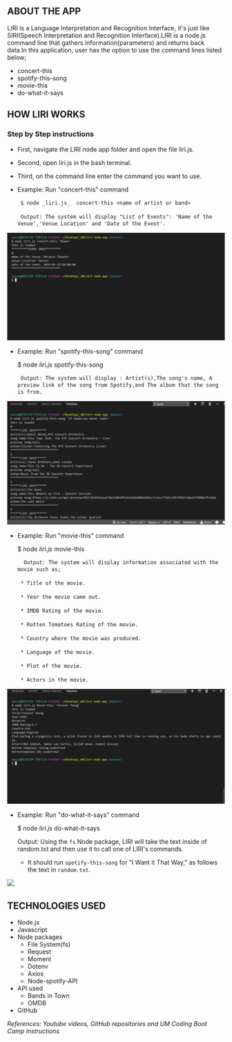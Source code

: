 ## ABOUT THE APP

LIRI is a Language Interpretation and Recognition Interface, it's just like SIRI(Speech Interpretation and Recognition Interface).LIRI is a node.js command line that gathers information(parameters) and returns back data.In this application, user has the option to use the command lines listed below;

* concert-this
* spotify-this-song
* movie-this
* do-what-it-says

## HOW LIRI WORKS

### Step by Step instructions

* First, navigate the LIRI node app folder and open the file liri.js.

* Second, open liri.js in the bash terminal.

* Third, on the command line enter the command you want to use.

* Example: Run  "concert-this" command

       $ node _liri.js_  concert-this <name of artist or band>

       Output: The system will display "List of Events": 'Name of the Venue','Venue Location' and 'Date of the Event'.

 ![](screenshots/concert-this_results.png)

* Example: Run  "spotify-this-song" command

    $ node _liri.js_ spotify-this-song <name of song>

       Output: The system will display : Artist(s),The song's name, A preview link of the song from Spotify,and The album that the song is from. 

 ![](screenshots/spotify-this-song_results.png)
        
      
* Example: Run  "movie-this" command

    $ node _liri.js_ movie-this <name of movie>

        Output: The system will display information associated with the movie such as;

       * Title of the movie.

       * Year the movie came out.

       * IMDB Rating of the movie.

       * Rotten Tomatoes Rating of the movie.

       * Country where the movie was produced.

       * Language of the movie.

       * Plot of the movie.

       * Actors in the movie.

 ![](screenshots/movie-this_results.png)

* Example: Run "do-what-it-says" command

  $ node _liri.js_ do-what-it-says


  Output:  Using the `fs` Node package, LIRI will take the text inside of random.txt and then use it to call one of LIRI's commands.

     * It should run `spotify-this-song` for "I Want it That Way," as follows the text in `random.txt`.

 ![](screenshots/do-what-it-says_results.png)
    
## TECHNOLOGIES USED

* Node.js
* Javascript
* Node packages
    - File System(fs)
    - Request
    - Moment
    - Dotenv
    - Axios
    - Node-spotify-API
* API used
    - Bands in Town
    - OMDB
* GitHub   

*References: Youtube videos, GitHub repositories and UM Coding Boot Camp instructions*



